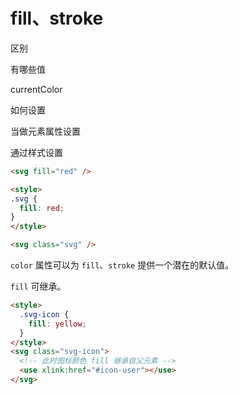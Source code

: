 # fill、stroke

区别

有哪些值

currentColor

如何设置

当做元素属性设置

通过样式设置

```html
<svg fill="red" />
```

```html
<style>
.svg {
  fill: red;
}
</style>

<svg class="svg" />
```

`color` 属性可以为 `fill`、`stroke` 提供一个潜在的默认值。

`fill` 可继承。

```html
<style>
  .svg-icon {
    fill: yellow;
  }
</style>
<svg class="svg-icon">
  <!-- 此时图标颜色 fill 继承自父元素 -->
  <use xlink:href="#icon-user"></use>
</svg>
```
